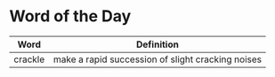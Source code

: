 # Word of the Day

|Word|Definition|
|---|---|
|crackle|make a rapid succession of slight cracking noises|